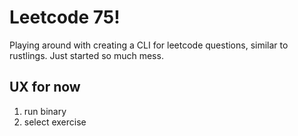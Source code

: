 # Leetcode 75!

Playing around with creating a CLI for leetcode questions, similar to rustlings. Just started so much mess. 


## UX for now
1. run binary
2. select exercise




